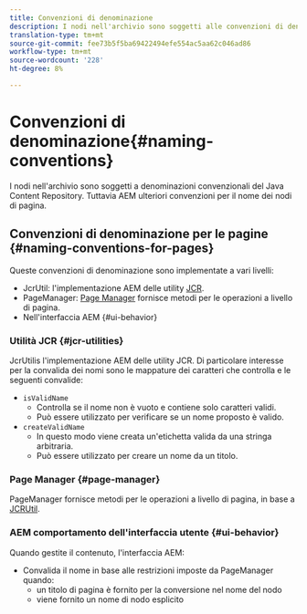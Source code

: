 ```yaml
---
title: Convenzioni di denominazione
description: I nodi nell'archivio sono soggetti alle convenzioni di denominazione dell'archivio dei contenuti Java
translation-type: tm+mt
source-git-commit: fee73b5f5ba69422494efe554ac5aa62c046ad86
workflow-type: tm+mt
source-wordcount: '228'
ht-degree: 8%

---
```



# Convenzioni di denominazione{#naming-conventions}

I nodi nell&#39;archivio sono soggetti a denominazioni convenzionali del Java Content Repository. Tuttavia AEM ulteriori convenzioni per il nome dei nodi di pagina.

## Convenzioni di denominazione per le pagine {#naming-conventions-for-pages}

Queste convenzioni di denominazione sono implementate a vari livelli:

* JcrUtil: l&#39;implementazione AEM delle utility [JCR](#jcr-utilities).
* PageManager: [Page Manager](#page-manager) fornisce metodi per le operazioni a livello di pagina.
* Nell&#39;interfaccia AEM {#ui-behavior}

### Utilità JCR {#jcr-utilities}

[](https://helpx.adobe.com/experience-manager/6-5/sites/developing/using/reference-materials/javadoc/index.html?com/day/cq/commons/jcr/JcrUtil.html) JcrUtilis l&#39;implementazione AEM delle utility JCR. Di particolare interesse per la convalida dei nomi sono le mappature dei caratteri che controlla e le seguenti convalide:

* `isValidName`
   * Controlla se il nome non è vuoto e contiene solo caratteri validi.
   * Può essere utilizzato per verificare se un nome proposto è valido.
* `createValidName`
   * In questo modo viene creata un&#39;etichetta valida da una stringa arbitraria.
   * Può essere utilizzato per creare un nome da un titolo.

### Page Manager {#page-manager}

[](https://helpx.adobe.com/experience-manager/6-5/sites/developing/using/reference-materials/javadoc/com/day/cq/wcm/api/PageManager.html) PageManager fornisce metodi per le operazioni a livello di pagina, in base a  [JCRUtil](#jcr-utilities).

### AEM comportamento dell&#39;interfaccia utente {#ui-behavior}

Quando gestite il contenuto, l&#39;interfaccia AEM:

* Convalida il nome in base alle restrizioni imposte da PageManager quando:
   * un titolo di pagina è fornito per la conversione nel nome del nodo
   * viene fornito un nome di nodo esplicito

